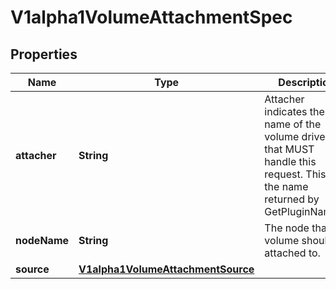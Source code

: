 
# V1alpha1VolumeAttachmentSpec

## Properties
Name | Type | Description | Notes
------------ | ------------- | ------------- | -------------
**attacher** | **String** | Attacher indicates the name of the volume driver that MUST handle this request. This is the name returned by GetPluginName(). | 
**nodeName** | **String** | The node that the volume should be attached to. | 
**source** | [**V1alpha1VolumeAttachmentSource**](V1alpha1VolumeAttachmentSource.md) |  | 



